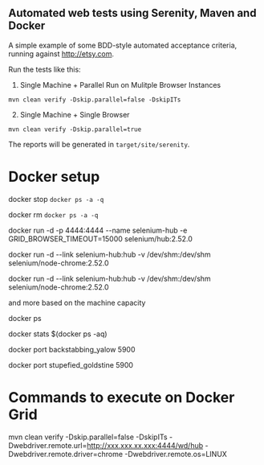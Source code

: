 ## Automated web tests using Serenity, Maven and Docker

A simple example of some BDD-style automated acceptance criteria, running against http://etsy.com.

Run the tests like this:

1. Single Machine + Parallel Run on Mulitple Browser Instances

```
mvn clean verify -Dskip.parallel=false -DskipITs 

```
2. Single Machine + Single Browser

```
mvn clean verify -Dskip.parallel=true

```

The reports will be generated in `target/site/serenity`.



# Docker setup
docker stop `docker ps -a -q`

docker rm `docker ps -a -q`

docker run -d -p 4444:4444 --name selenium-hub -e GRID_BROWSER_TIMEOUT=15000 selenium/hub:2.52.0

docker run -d --link selenium-hub:hub -v /dev/shm:/dev/shm selenium/node-chrome:2.52.0

docker run -d --link selenium-hub:hub -v /dev/shm:/dev/shm selenium/node-chrome:2.52.0

and more based on the machine capacity

docker ps

docker stats $(docker ps -aq)

docker port backstabbing_yalow 5900

docker port stupefied_goldstine 5900


# Commands to execute on Docker Grid

mvn clean verify -Dskip.parallel=false -DskipITs -Dwebdriver.remote.url=http://xxx.xxx.xx.xxx:4444/wd/hub -Dwebdriver.remote.driver=chrome -Dwebdriver.remote.os=LINUX


